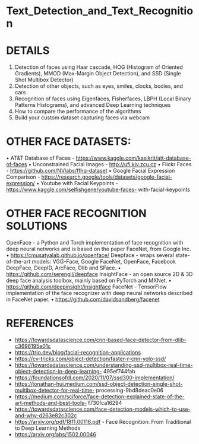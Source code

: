 # Text_Detection_and_Text_Recognition

# DETAILS
1. Detection of faces using Haar cascade, HOG (Histogram of Oriented Gradients), MMOD (Max-Margin Object Detection), and SSD (Single Shot Multibox Detector)
2. Detection of other objects, such as eyes, smiles, clocks, bodies, and cars
3. Recognition of faces using Eigenfaces, Fisherfaces, LBPH (Local Binary Patterns Histograms), and advanced Deep Learning techniques
4. How to compare the performance of the algorithms
5. Build your custom dataset capturing faces via webcam

# OTHER FACE DATASETS:
• AT&T Database of Faces - https://www.kaggle.com/kasikrit/att-database-of-faces
• Unconstrained Facial Images - http://ufi.kiv.zcu.cz
• Flickr Faces - https://github.com/NVlabs/ffhq-dataset
• Google Facial Expression Comparison -
https://research.google/tools/datasets/google-facial-expression/
• Youtube with Facial Keypoints - https://www.kaggle.com/selfishgene/youtube-faces-
with-facial-keypoints

# OTHER FACE RECOGNITION SOLUTIONS
OpenFace - a Python and Torch implementation of face recognition with deep neural
networks and is based on the paper FaceNet, from Google Inc.
• https://cmusatyalab.github.io/openface/
Deepface - wraps several state-of-the-art models: VGG-Face, Google FaceNet, OpenFace,
Facebook DeepFace, DeepID, ArcFace, Dlib and SFace.
• https://github.com/serengil/deepface
InsightFace - an open source 2D & 3D deep face analysis toolbox, mainly based on
PyTorch and MXNet.
• https://github.com/deepinsight/insightface
FaceNet - TensorFlow implementation of the face recognizer with deep neural networks
described in FaceNet paper.
• https://github.com/davidsandberg/facenet

# REFERENCES
 - https://towardsdatascience.com/cnn-based-face-detector-from-dlib-c3696195e01c
 - https://trio.dev/blog/facial-recognition-applications
 - https://cv-tricks.com/object-detection/faster-r-cnn-yolo-ssd/
 - https://towardsdatascience.com/understanding-ssd-multibox-real-time-object-detection-in-deep-learning-
495ef744fab
 - https://foundationsofdl.com/2020/11/07/ssd300-implementation/
 - https://jonathan-hui.medium.com/ssd-object-detection-single-shot-multibox-detector-for-real-time-
processing-9bd8deac0e06
 - https://medium.com/sciforce/face-detection-explained-state-of-the-art-methods-and-best-tools-
f730fca16294
 - https://towardsdatascience.com/face-detection-models-which-to-use-and-why-d263e82c302c
 - https://arxiv.org/pdf/1811.00116.pdf - Face Recognition: From Traditional to Deep Learning Methods
 - https://arxiv.org/abs/1502.00046
